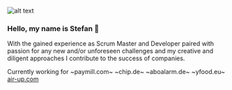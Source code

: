 
![alt text](https://i.imgur.com/DHn3lmH.png "Stefan Kunze")

### Hello, my name is Stefan 🌱

With the gained experience as Scrum Master and Developer paired with passion for any new and/or unforeseen challenges and my creative and diligent approaches I contribute to the success of companies.

Currently working for ~paymill.com~ ~chip.de~ ~aboalarm.de~ ~yfood.eu~ [air-up.com](https:/www.air-up.com "air up GmbH")
